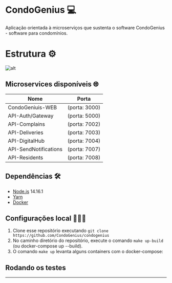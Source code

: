 # CondoGenius 💻
Aplicação orientada à microserviços que sustenta o software CondoGenius - software para condomínios.

# Estrutura ⚙️

![alt](https://github.com/CondoGenius/condogenius-api/blob/add-readme/CondoGenius%20arquitetura.jpg)

## Microservices disponíveis 🌐
Nome | Porta
---- | ----
CondoGeniuis-WEB | (porta: 3000)
API-Auth/Gateway | (porta: 5000)
API-Complains | (porta: 7002)
API-Deliveries | (porta: 7003)
API-DigitalHub | (porta: 7004)
API-SendNotifications | (porta: 7007)
API-Residents | (porta: 7008)

## Dependências 🛠️

- [Node.js](https://nodejs.org/en/) 14.16.1
- [Yarn](https://yarnpkg.com/pt-BR/docs/install)
- [Docker](https://docs.docker.com/install/)

## Configurações local 👨🏻‍💻

1. Clone esse repositório executando `git clone https://github.com/CondoGenius/condogenius`
2. No caminho diretório do repositório, execute o comando `make up-build` (ou docker-compose up --build).
3. O comando `make up` levanta alguns containers com o docker-compose:

## Rodando os testes


---
